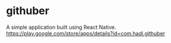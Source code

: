# githuber
A simple application built using React Native.
https://play.google.com/store/apps/details?id=com.hadi.githuber
